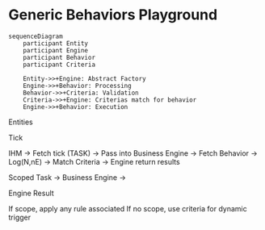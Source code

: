 # Generic Behaviors Playground



```mermaid
sequenceDiagram
    participant Entity
    participant Engine
    participant Behavior
    participant Criteria

    Entity->>+Engine: Abstract Factory
    Engine->>+Behavior: Processing
    Behavior->>+Criteria: Validation
    Criteria->>+Engine: Criterias match for behavior
    Engine->>+Behavior: Execution
```

Entities

Tick


IHM -> Fetch tick (TASK) -> Pass into Business Engine -> Fetch Behavior -> Log(N,nE) -> Match Criteria -> Engine return results


Scoped Task -> Business Engine -> 

Engine Result

If scope, apply any rule associated
If no scope, use criteria for dynamic trigger